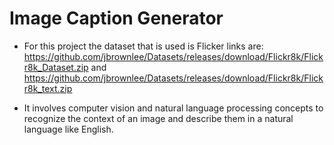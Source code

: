 # Image Caption Generator

- For this project the dataset that is used is Flicker links are: https://github.com/jbrownlee/Datasets/releases/download/Flickr8k/Flickr8k_Dataset.zip and https://github.com/jbrownlee/Datasets/releases/download/Flickr8k/Flickr8k_text.zip

- It involves computer vision and natural language processing concepts to recognize the context of an image and describe them in a natural language like English.
